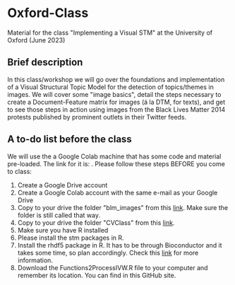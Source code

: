 # Oxford-Class
Material for the class "Implementing a Visual STM" at the University of Oxford (June 2023)

## Brief description
In this class/workshop we will go over the foundations and implementation of a Visual Structural Topic Model for the detection of topics/themes in images. We will cover some "image basics", detail the steps necessary to create a Document-Feature matrix for images (á la DTM, for texts), and get to see those steps in action using images from the Black Lives Matter 2014 protests published by prominent outlets in their Twitter feeds.

## A to-do list before the class
We will use the a Google Colab machine that has some code and material pre-loaded. The link for it is: .
Please follow these steps BEFORE you come to class:

1. Create a Google Drive account
2. Create a Google Colab account with the same e-mail as your Google Drive
3. Copy to your drive the folder "blm_images" from this [link](https://drive.google.com/drive/folders/1VxxBq5IBbBfVHIouEdwrRfOHnKs3aVet?usp=share_link). Make sure the folder is still called that way.
4. Copy to your drive the folder "CVClass" from this [link](https://drive.google.com/drive/folders/1Ss271e6xX4DqZOpLk5zrgE_yg0Fn7vvn?usp=sharing).
5. Make sure you have R installed
6. Please install the stm packages in R.
7. Install the rhdf5 package in R. It has to be through Bioconductor and it takes some time, so plan accordingly. Check this [link](https://bioconductor.org/packages/release/bioc/html/rhdf5.html) for more information.
8. Download the Functions2ProcessIVW.R file to your computer and remember its location. You can find in this GitHub site.
